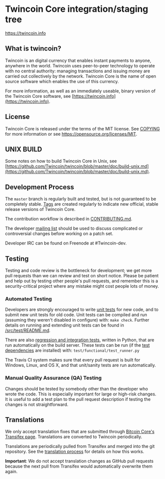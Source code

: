 Twincoin Core integration/staging tree
=====================================

https://twincoin.info

What is twincoin?
----------------

Twincoin is an digital currency that enables instant payments to
anyone, anywhere in the world. Twincoin uses peer-to-peer technology to operate
with no central authority: managing transactions and issuing money are carried
out collectively by the network. Twincoin Core is the name of open source
software which enables the use of this currency.

For more information, as well as an immediately useable, binary version of
the Twincoin Core software, see [https://twincoin.info](https://twincoin.info).

License
-------

Twincoin Core is released under the terms of the MIT license. See [COPYING](COPYING) for more
information or see https://opensource.org/licenses/MIT.

UNIX BUILD
-------

Some notes on how to build Twincoin Core in Unix, see [https://github.com/Twincoin/twincoin/blob/master/doc/build-unix.md](https://github.com/Twincoin/twincoin/blob/master/doc/build-unix.md).

Development Process
-------------------

The `master` branch is regularly built and tested, but is not guaranteed to be
completely stable. [Tags](https://github.com/Twincoin/twincoin/tags) are created
regularly to indicate new official, stable release versions of Twincoin Core.

The contribution workflow is described in [CONTRIBUTING.md](CONTRIBUTING.md).

The developer [mailing list](https://groups.google.com/forum/#!forum/Twincoin-dev)
should be used to discuss complicated or controversial changes before working
on a patch set.

Developer IRC can be found on Freenode at #Twincoin-dev.

Testing
-------

Testing and code review is the bottleneck for development; we get more pull
requests than we can review and test on short notice. Please be patient and help out by testing
other people's pull requests, and remember this is a security-critical project where any mistake might cost people
lots of money.

### Automated Testing

Developers are strongly encouraged to write [unit tests](src/test/README.md) for new code, and to
submit new unit tests for old code. Unit tests can be compiled and run
(assuming they weren't disabled in configure) with: `make check`. Further details on running
and extending unit tests can be found in [/src/test/README.md](/src/test/README.md).

There are also [regression and integration tests](/test), written
in Python, that are run automatically on the build server.
These tests can be run (if the [test dependencies](/test) are installed) with: `test/functional/test_runner.py`

The Travis CI system makes sure that every pull request is built for Windows, Linux, and OS X, and that unit/sanity tests are run automatically.

### Manual Quality Assurance (QA) Testing

Changes should be tested by somebody other than the developer who wrote the
code. This is especially important for large or high-risk changes. It is useful
to add a test plan to the pull request description if testing the changes is
not straightforward.

Translations
------------

We only accept translation fixes that are submitted through [Bitcoin Core's Transifex page](https://www.transifex.com/projects/p/bitcoin/).
Translations are converted to Twincoin periodically.

Translations are periodically pulled from Transifex and merged into the git repository. See the
[translation process](doc/translation_process.md) for details on how this works.

**Important**: We do not accept translation changes as GitHub pull requests because the next
pull from Transifex would automatically overwrite them again.
